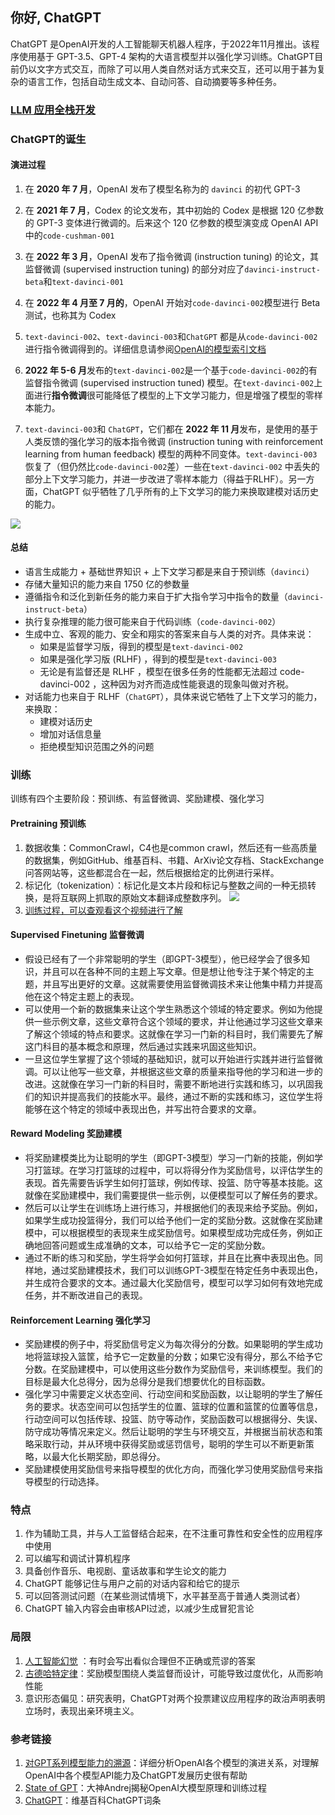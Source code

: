 ## 你好, ChatGPT

ChatGPT 是OpenAI开发的人工智能聊天机器人程序，于2022年11月推出。该程序使用基于 GPT-3.5、GPT-4 架构的大语言模型并以强化学习训练。ChatGPT目前仍以文字方式交互，而除了可以用人类自然对话方式来交互，还可以用于甚为复杂的语言工作，包括自动生成文本、自动问答、自动摘要等多种任务。
### [LLM 应用全栈开发](https://liduos.com/wxqcode.png)

### ChatGPT的诞生
#### 演进过程
1. 在 **2020 年 7 月**，OpenAI 发布了模型名称为的 `davinci` 的初代 GPT-3
2. 在 **2021 年 7 月**，Codex 的论文发布，其中初始的 Codex 是根据 120 亿参数的 GPT-3 变体进行微调的。后来这个 120 亿参数的模型演变成 OpenAI API 中的`code-cushman-001`
3. 在 **2022 年 3 月**，OpenAI 发布了指令微调 (instruction tuning) 的论文，其监督微调 (supervised instruction tuning) 的部分对应了`davinci-instruct-beta`和`text-davinci-001`
4. 在 **2022 年 4 月至 7 月的**，OpenAI 开始对`code-davinci-002`模型进行 Beta 测试，也称其为 Codex

5. `text-davinci-002`、`text-davinci-003`和`ChatGPT` 都是从`code-davinci-002`进行指令微调得到的。详细信息请参阅[OpenAI的模型索引文档](https://platform.openai.com/docs/model-index-for-researchers)
6. **2022 年 5-6 月**发布的`text-davinci-002`是一个基于`code-davinci-002`的有监督指令微调 (supervised instruction tuned) 模型。在`text-davinci-002`上面进行**指令微调**很可能降低了模型的上下文学习能力，但是增强了模型的零样本能力。
7. `text-davinci-003`和 `ChatGPT`，它们都在 **2022 年 11 月**发布，是使用的基于人类反馈的强化学习的版本指令微调 (instruction tuning with reinforcement learning from human feedback) 模型的两种不同变体。`text-davinci-003` 恢复了（但仍然比`code-davinci-002`差）一些在`text-davinci-002` 中丢失的部分上下文学习能力，并进一步改进了零样本能力（得益于RLHF）。另一方面，ChatGPT 似乎牺牲了几乎所有的上下文学习的能力来换取建模对话历史的能力。

![](https://yaofu.notion.site/image/https%3A%2F%2Fs3-us-west-2.amazonaws.com%2Fsecure.notion-static.com%2Fb9f99cde-06ab-473c-b67d-f08447a7f3ce%2FUntitled.png?id=a2e435ee-1709-4b3c-ab8c-ac16261ff848&table=block&spaceId=281b3c78-d734-43fb-aa33-707babff9463&width=1340&userId=&cache=v2)

#### 总结
- 语言生成能力 + 基础世界知识 + 上下文学习都是来自于预训练（`davinci`）
- 存储大量知识的能力来自 1750 亿的参数量
- 遵循指令和泛化到新任务的能力来自于扩大指令学习中指令的数量（`davinci-instruct-beta`）
- 执行复杂推理的能力很可能来自于代码训练（`code-davinci-002`）
- 生成中立、客观的能力、安全和翔实的答案来自与人类的对齐。具体来说：
  - 如果是监督学习版，得到的模型是`text-davinci-002`
  - 如果是强化学习版 (RLHF) ，得到的模型是`text-davinci-003`
  - 无论是有监督还是 RLHF ，模型在很多任务的性能都无法超过 code-davinci-002 ，这种因为对齐而造成性能衰退的现象叫做对齐税。
- 对话能力也来自于 RLHF（`ChatGPT`），具体来说它牺牲了上下文学习的能力，来换取：
  - 建模对话历史
  - 增加对话信息量
  - 拒绝模型知识范围之外的问题

### 训练
训练有四个主要阶段：预训练、有监督微调、奖励建模、强化学习

#### Pretraining 预训练
1. 数据收集：CommonCrawl，C4也是common crawl，然后还有一些高质量的数据集，例如GitHub、维基百科、书籍、ArXiv论文存档、StackExchange问答网站等，这些都混合在一起，然后根据给定的比例进行采样。
2. 标记化（tokenization）：标记化是文本片段和标记与整数之间的一种无损转换，是将互联网上抓取的原始文本翻译成整数序列。
![](https://i0.hdslb.com/bfs/note/8d0fa5a1778ea893aac0a66a3efb12d696ebbd68.png@!web-comment-note.avif)
3. [训练过程，可以查观看这个视频进行了解](https://www.bilibili.com/video/BV1ts4y1T7UH/?share_source=copy_web&vd_source=0b5a0297824b7741bbe169c01f734989&t=353)

#### Supervised Finetuning 监督微调
- 假设已经有了一个非常聪明的学生（即GPT-3模型），他已经学会了很多知识，并且可以在各种不同的主题上写文章。但是想让他专注于某个特定的主题，并且写出更好的文章。这就需要使用监督微调技术来让他集中精力并提高他在这个特定主题上的表现。
- 可以使用一个新的数据集来让这个学生熟悉这个领域的特定要求。例如为他提供一些示例文章，这些文章符合这个领域的要求，并让他通过学习这些文章来了解这个领域的特点和要求。这就像在学习一门新的科目时，我们需要先了解这门科目的基本概念和原理，然后通过实践来巩固这些知识。
- 一旦这位学生掌握了这个领域的基础知识，就可以开始进行实践并进行监督微调。可以让他写一些文章，并根据这些文章的质量来指导他的学习和进一步的改进。这就像在学习一门新的科目时，需要不断地进行实践和练习，以巩固我们的知识并提高我们的技能水平。最终，通过不断的实践和练习，这位学生将能够在这个特定的领域中表现出色，并写出符合要求的文章。

#### Reward Modeling 奖励建模
- 将奖励建模类比为让聪明的学生（即GPT-3模型）学习一门新的技能，例如学习打篮球。在学习打篮球的过程中，可以将得分作为奖励信号，以评估学生的表现。首先需要告诉学生如何打篮球，例如传球、投篮、防守等基本技能。这就像在奖励建模中，我们需要提供一些示例，以便模型可以了解任务的要求。
- 然后可以让学生在训练场上进行练习，并根据他们的表现来给予奖励。例如，如果学生成功投篮得分，我们可以给予他们一定的奖励分数。这就像在奖励建模中，可以根据模型的表现来生成奖励信号。如果模型成功完成任务，例如正确地回答问题或生成准确的文本，可以给予它一定的奖励分数。
- 通过不断的练习和奖励，学生将学会如何打篮球，并且在比赛中表现出色。同样地，通过奖励建模技术，我们可以训练GPT-3模型在特定任务中表现出色，并生成符合要求的文本。通过最大化奖励信号，模型可以学习如何有效地完成任务，并不断改进自己的表现。

#### Reinforcement Learning 强化学习
- 奖励建模的例子中，将奖励信号定义为每次得分的分数。如果聪明的学生成功地将篮球投入篮筐，给予它一定数量的分数；如果它没有得分，那么不给予它分数。在奖励建模中，可以使用这些分数作为奖励信号，来训练模型。我们的目标是最大化总得分，因为总得分是我们想要优化的目标函数。
- 强化学习中需要定义状态空间、行动空间和奖励函数，以让聪明的学生了解任务的要求。状态空间可以包括学生的位置、篮球的位置和篮筐的位置等信息，行动空间可以包括传球、投篮、防守等动作，奖励函数可以根据得分、失误、防守成功等情况来定义。然后让聪明的学生与环境交互，并根据当前状态和策略采取行动，并从环境中获得奖励或惩罚信号，聪明的学生可以不断更新策略，以最大化长期奖励，即总得分。
- 奖励建模使用奖励信号来指导模型的优化方向，而强化学习使用奖励信号来指导模型的行动选择。

### 特点
1. 作为辅助工具，并与人工监督结合起来，在不注重可靠性和安全性的应用程序中使用
2. 可以编写和调试计算机程序
3. 具备创作音乐、电视剧、童话故事和学生论文的能力
4. ChatGPT 能够记住与用户之前的对话内容和给它的提示
5. 可以回答测试问题（在某些测试情境下，水平甚至高于普通人类测试者）
6. ChatGPT 输入内容会由审核API过滤，以减少生成冒犯言论

### 局限
1. [人工智能幻觉](https://zh.wikipedia.org/zh-sg/%E5%B9%BB%E8%A7%89_%E4%BA%BA%E5%B7%A5%E6%99%BA%E8%83%BD) ：有时会写出看似合理但不正确或荒谬的答案
2. [古德哈特定律](https://zh.wikipedia.org/zh-sg/%E5%8F%A4%E5%BE%B7%E5%93%88%E7%89%B9%E5%AE%9A%E5%BE%8B)：奖励模型围绕人类监督而设计，可能导致过度优化，从而影响性能
3. 意识形态偏见：研究表明，ChatGPT对两个投票建议应用程序的政治声明表明立场时，表现出亲环境主义。

### 参考链接
1. [对GPT系列模型能力的溯源](https://yaofu.notion.site/How-does-GPT-Obtain-its-Ability-Tracing-Emergent-Abilities-of-Language-Models-to-their-Sources-b9a57ac0fcf74f30a1ab9e3e36fa1dc1)：详细分析OpenAI各个模型的演进关系，对理解OpenAI中各个模型API能力及ChatGPT发展历史很有帮助
2. [State of GPT](https://build.microsoft.com/en-US/sessions/db3f4859-cd30-4445-a0cd-553c3304f8e2)：大神Andrej揭秘OpenAI大模型原理和训练过程
3. [ChatGPT](https://zh.wikipedia.org/zh-sg/ChatGPT#cite_note-CNNInfo-29)：维基百科ChatGPT词条

